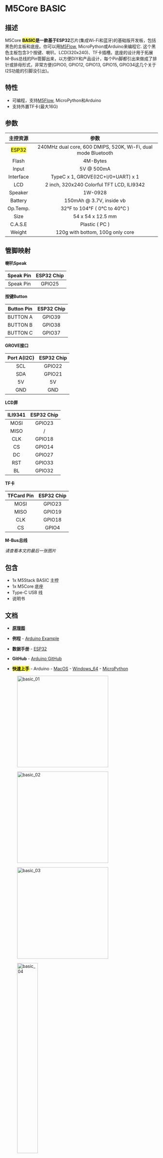 # M5Core BASIC

## 描述

M5Core **<mark>BASIC</mark>**是一款基于**ESP32**芯片(集成Wi-Fi和蓝牙)的基础版开发板，包括黑色的主板和底座。你可以用[M5Flow](http://flow.m5stack.com), MicroPython或Arduino来编程它. 这个黑色主板包含3个按键、喇叭、LCD(320x240)、TF卡插槽。底座的设计用于拓展M-Bus总线的Pin管脚出来，以方便DIY和产品设计，每个Pin脚都引出来做成了排针或排母形式，非常方便(GPIO0, GPIO12, GPIO13, GPIO15, GPIO34这几个关于I2S功能的引脚没引出)。

## 特性

-  可编程，支持[M5Flow](http://flow.m5stack.com), MicroPython和Arduino
-  支持外置TF卡(最大16G)

## 参数

| 主控资源        | 参数      |
| :----------:  |:------------: |
| <mark>ESP32</mark>         | 240MHz dual core, 600 DMIPS, 520K, Wi-Fi, dual mode Bluetooth         |
| Flash          | 4M-Bytes            |
| Input          | 5V @ 500mA            |
| Interface          | TypeC x 1, GROVE(I2C+I/0+UART) x 1            |
| LCD          | 2 inch, 320x240 Colorful TFT LCD, ILI9342            |
| Speaker          | 1W-0928            |
| Battery          | 150mAh @ 3.7V, inside  vb            |
| Op.Temp.          | 32°F to 104°F ( 0°C to 40°C )            |
| Size          | 54 x 54 x 12.5 mm            |
| C.A.S.E          | Plastic ( PC )            |
| Weight          | 120g with bottom, 100g only core            |


## 管脚映射

**喇叭Speak**

| Speak Pin        | ESP32 Chip      |
| :----------:  |:------------: |
| Speak Pin        | GPIO25         |

**按键Button**

| Button Pin        | ESP32 Chip      |
| :----------:  |:------------: |
| BUTTON A        | GPIO39         |
| BUTTON B          | GPIO38            |
| BUTTON C          | GPIO37            |

**GROVE接口**

| Port A(I2C)       | ESP32 Chip    |
| :----------:  |:------------: |
| SCL           | GPIO22        |
| SDA           | GPIO21        |
| 5V            | 5V            |
| GND           | GND           |

**LCD屏**

| ILI9341       | ESP32 Chip      |
| :----------:  |:------------: |
| MOSI        | GPIO23         |
| MISO          | /            |
| CLK          | GPIO18            |
| CS          | GPIO14            |
| DC          | GPIO27            |
| RST          | GPIO33            |
| BL          | GPIO32            |

**TF卡**

| TFCard Pin      | ESP32 Chip      |
| :----------:  |:------------: |
| MOSI        | GPIO23         |
| MISO          | GPIO19            |
| CLK          | GPIO18            |
| CS          | GPIO4            |

**M-Bus总线**

*请查看本文的最后一张图片*


## 包含

-  1x M5Stack BASIC 主控
-  1x M5Core 底座
-  Type-C USB 线
-  说明书

## 文档

-  **[原理图](https://github.com/m5stack/M5-3D_and_PCB/blob/master/M5_Core_SCH%2820171206%29.pdf)**

-  **例程** - [Arduino Example](https://github.com/m5stack/M5Stack/tree/master/examples)

-  **数据手册** - [ESP32](https://www.espressif.com/sites/default/files/documentation/esp32_datasheet_cn.pdf)

-  **GitHub** - [Arduino GitHub](https://github.com/m5stack/M5Stack)

-  **<mark>快速上手</mark>** - Arduino - [MacOS](zh_CN/quick_start/m5core/m5stack_core_get_started_Arduino_MacOS) - [Windows_64](zh_CN/quick_start/m5core/m5stack_core_get_started_Arduino_Windows) - [MicroPython](zh_CN/quick_start/m5core/m5stack_core_get_started_MicroPython)

<figure>
  <img src="assets/img/product_pics/core/basic/basic_01.jpg" alt="basic_01" width="300px" height="300px">
</figure>
<figure>
  <img src="assets/img/product_pics/core/basic/basic_02.jpg" alt="basic_02" width="300px" height="300px">
</figure>
<figure>
  <img src="assets/img/product_pics/core/basic/basic_03.jpg" alt="basic_03" width="300px" height="300px">
</figure>
<figure>
  <img src="assets/img/product_pics/core/basic/basic_04.jpg" alt="basic_04" width="40%" height="40%">
</figure>
<figure>
  <img src="assets/img/product_pics/core/basic/basic_05.jpg" alt="basic_05" width="40%" height="40%">
</figure>

<figure>
  <img src="assets/img/product_pics/core/M-BUS.jpg" alt="basic_05" width="40%" height="40%">
</figure>